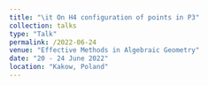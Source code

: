 ```yaml
---
title: "\it On H4 configuration of points in P3"
collection: talks
type: "Talk"
permalink: /2022-06-24
venue: "Effective Methods in Algebraic Geometry"
date: "20 - 24 June 2022"
location: "Kakow, Poland"
---
```

